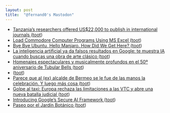 ```yaml
---
layout: post
title:  "@fernand0's Mastodon"
---
```

*  [Tanzania’s researchers offered US$22,000 to publish in international journals  ](https://www.nature.com/articles/d41586-023-01729-z) ([toot](https://mastodon.social/@fernand0/110570664729715847))
*  [Load Commodore Computer Programs Using MS Excel ](https://www.instructables.com/Load-Commodore-Computer-Programs-Using-MS-Excel) ([toot](https://mastodon.social/@fernand0/110570382683519589))
*  [Bye Bye Ubuntu, Hello Manjaro. How Did We Get Here? ](https://hackaday.com/2023/06/08/bye-bye-ubuntu-hello-manjaro-how-did-we-get-here) ([toot](https://mastodon.social/@fernand0/110570159886238724))
*  [La inteligencia artificial ya da falsos resultados en Google: te muestra IA cuando buscas una obra de arte clásico ](https://www.genbeta.com/actualidad/inteligencia-artificial-da-falsos-resultados-google-te-muestra-ia-cuando-buscas-obra-arte-clasic) ([toot](https://mastodon.social/@fernand0/110570000565747801))
*  [Homenajes espectaculares y musicalmente profundos en el 50º aniversario de Tubular Bells ](https://www.microsiervos.com/archivo/musica/homenajes-50-aniversario-tubular-bells.htm) ([toot](https://mastodon.social/@fernand0/110569702899919733))
*  [ ](https://hachyderm.io/@darshan) ([toot](https://mastodon.social/@fernand0/110569150404512746))
*  [Parece que al (ex) alcalde de Bermeo se le fue de las manos la celebración. Y luego más cosa ](https://mastodon.social/@fernand0/110566928200434682) ([toot](https://mastodon.social/@fernand0/110566928200434682))
*  [Golpe al taxi: Europa rechaza las limitaciones a las VTC y abre una nueva batalla judicial ](https://www.elconfidencial.com/tecnologia/2023-06-08/tjue-taxi-vtc-uber-cabify_3661570) ([toot](https://mastodon.social/@fernand0/110566689957687063))
*  [Introducing Google’s Secure AI Framework ](https://blog.google/technology/safety-security/introducing-googles-secure-ai-framework) ([toot](https://mastodon.social/@fernand0/110566438482670930))
*  [Paseo por el Jardín Botánico ](https://avecesunafoto.wordpress.com/2023/06/18/paseo-por-el-jardin-botanico) ([toot](https://mastodon.social/@fernand0/110566349695604472))
